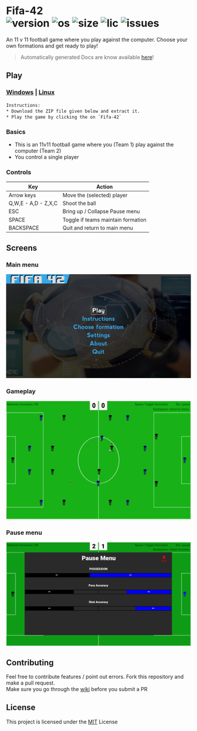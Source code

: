 # Fifa-42  <br/>![version](https://img.shields.io/badge/version-1.1.0-green.svg) ![os](https://img.shields.io/badge/Platform-windows%20%7C%20linux-lightgrey) 	![size](https://img.shields.io/badge/Size-75mb-yellow) ![lic](https://img.shields.io/badge/License-MIT-blue) ![issues](https://img.shields.io/github/issues/MananSoni42/Fifa-42)
An 11 v 11 football game where you play against the computer. Choose your own formations and get ready to play!  
> Automatically generated Docs are know available [here](https://manansoni42.github.io/Fifa-42/)!

## Play
### [Windows](https://github.com/MananSoni42/Fifa-42/releases/latest/download/Fifa-42-win.zip) |  [Linux](https://github.com/MananSoni42/Fifa-42/releases/latest/download/Fifa-42-linux.zip)

```
Instructions:
* Download the ZIP file given below and extract it.
* Play the game by clicking the on `Fifa-42`
```
### Basics
* This is an 11v11 football game where you (Team 1) play against the computer (Team 2)
* You control a single player

### Controls
  Key                  | Action                    
  -------------------- | --------------------------
  Arrow keys           | Move the (selected) player
  Q,W,E - A,D - Z,X,C  | Shoot the ball
  ESC                  | Bring up / Collapse Pause menu
  SPACE                | Toggle if teams maintain formation
  BACKSPACE            | Quit and return to main menu

## Screens
### Main menu
![menu](screens/menu.png)

### Gameplay
<p align="center">
  <img src="screens/game.gif" alt="game"/>
</p>

### Pause menu
![menu](screens/pause.png)

## Contributing
Feel free to contribute features / point out errors. Fork this repository and make a pull request.  
Make sure you go through the [wiki](https://github.com/MananSoni42/Fifa-42/wiki) before you submit a PR

## License
This project is licensed under the [MIT](https://opensource.org/licenses/MIT) License
